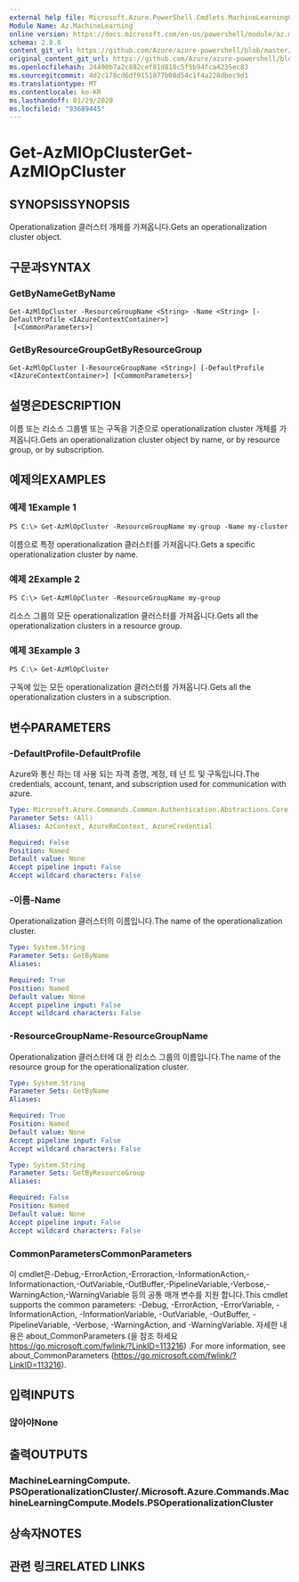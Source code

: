 ```yaml
---
external help file: Microsoft.Azure.PowerShell.Cmdlets.MachineLearningCompute.dll-Help.xml
Module Name: Az.MachineLearning
online version: https://docs.microsoft.com/en-us/powershell/module/az.machinelearning/get-azmlopcluster
schema: 2.0.0
content_git_url: https://github.com/Azure/azure-powershell/blob/master/src/MachineLearning/MachineLearning/help/Get-AzMlOpCluster.md
original_content_git_url: https://github.com/Azure/azure-powershell/blob/master/src/MachineLearning/MachineLearning/help/Get-AzMlOpCluster.md
ms.openlocfilehash: 24400b7a2c882cef81d818c5f5b94fca4235ec83
ms.sourcegitcommit: 4d2c178cd6df9151877b08d54c1f4a228dbec9d1
ms.translationtype: MT
ms.contentlocale: ko-KR
ms.lasthandoff: 01/29/2020
ms.locfileid: "93689445"
---
```

# <span data-ttu-id="7ca2f-101">Get-AzMlOpCluster</span><span class="sxs-lookup"><span data-stu-id="7ca2f-101">Get-AzMlOpCluster</span></span>

## <span data-ttu-id="7ca2f-102">SYNOPSIS</span><span class="sxs-lookup"><span data-stu-id="7ca2f-102">SYNOPSIS</span></span>
<span data-ttu-id="7ca2f-103">Operationalization 클러스터 개체를 가져옵니다.</span><span class="sxs-lookup"><span data-stu-id="7ca2f-103">Gets an operationalization cluster object.</span></span>

## <span data-ttu-id="7ca2f-104">구문과</span><span class="sxs-lookup"><span data-stu-id="7ca2f-104">SYNTAX</span></span>

### <span data-ttu-id="7ca2f-105">GetByName</span><span class="sxs-lookup"><span data-stu-id="7ca2f-105">GetByName</span></span>
```
Get-AzMlOpCluster -ResourceGroupName <String> -Name <String> [-DefaultProfile <IAzureContextContainer>]
 [<CommonParameters>]
```

### <span data-ttu-id="7ca2f-106">GetByResourceGroup</span><span class="sxs-lookup"><span data-stu-id="7ca2f-106">GetByResourceGroup</span></span>
```
Get-AzMlOpCluster [-ResourceGroupName <String>] [-DefaultProfile <IAzureContextContainer>] [<CommonParameters>]
```

## <span data-ttu-id="7ca2f-107">설명은</span><span class="sxs-lookup"><span data-stu-id="7ca2f-107">DESCRIPTION</span></span>
<span data-ttu-id="7ca2f-108">이름 또는 리소스 그룹별 또는 구독을 기준으로 operationalization cluster 개체를 가져옵니다.</span><span class="sxs-lookup"><span data-stu-id="7ca2f-108">Gets an operationalization cluster object by name, or by resource group, or by subscription.</span></span>

## <span data-ttu-id="7ca2f-109">예제의</span><span class="sxs-lookup"><span data-stu-id="7ca2f-109">EXAMPLES</span></span>

### <span data-ttu-id="7ca2f-110">예제 1</span><span class="sxs-lookup"><span data-stu-id="7ca2f-110">Example 1</span></span>
```
PS C:\> Get-AzMlOpCluster -ResourceGroupName my-group -Name my-cluster
```

<span data-ttu-id="7ca2f-111">이름으로 특정 operationalization 클러스터를 가져옵니다.</span><span class="sxs-lookup"><span data-stu-id="7ca2f-111">Gets a specific operationalization cluster by name.</span></span>

### <span data-ttu-id="7ca2f-112">예제 2</span><span class="sxs-lookup"><span data-stu-id="7ca2f-112">Example 2</span></span>
```
PS C:\> Get-AzMlOpCluster -ResourceGroupName my-group
```

<span data-ttu-id="7ca2f-113">리소스 그룹의 모든 operationalization 클러스터를 가져옵니다.</span><span class="sxs-lookup"><span data-stu-id="7ca2f-113">Gets all the operationalization clusters in a resource group.</span></span>

### <span data-ttu-id="7ca2f-114">예제 3</span><span class="sxs-lookup"><span data-stu-id="7ca2f-114">Example 3</span></span>
```
PS C:\> Get-AzMlOpCluster
```

<span data-ttu-id="7ca2f-115">구독에 있는 모든 operationalization 클러스터를 가져옵니다.</span><span class="sxs-lookup"><span data-stu-id="7ca2f-115">Gets all the operationalization clusters in a subscription.</span></span>

## <span data-ttu-id="7ca2f-116">변수</span><span class="sxs-lookup"><span data-stu-id="7ca2f-116">PARAMETERS</span></span>

### <span data-ttu-id="7ca2f-117">-DefaultProfile</span><span class="sxs-lookup"><span data-stu-id="7ca2f-117">-DefaultProfile</span></span>
<span data-ttu-id="7ca2f-118">Azure와 통신 하는 데 사용 되는 자격 증명, 계정, 테 넌 트 및 구독입니다.</span><span class="sxs-lookup"><span data-stu-id="7ca2f-118">The credentials, account, tenant, and subscription used for communication with azure.</span></span>

```yaml
Type: Microsoft.Azure.Commands.Common.Authentication.Abstractions.Core.IAzureContextContainer
Parameter Sets: (All)
Aliases: AzContext, AzureRmContext, AzureCredential

Required: False
Position: Named
Default value: None
Accept pipeline input: False
Accept wildcard characters: False
```

### <span data-ttu-id="7ca2f-119">-이름</span><span class="sxs-lookup"><span data-stu-id="7ca2f-119">-Name</span></span>
<span data-ttu-id="7ca2f-120">Operationalization 클러스터의 이름입니다.</span><span class="sxs-lookup"><span data-stu-id="7ca2f-120">The name of the operationalization cluster.</span></span>

```yaml
Type: System.String
Parameter Sets: GetByName
Aliases:

Required: True
Position: Named
Default value: None
Accept pipeline input: False
Accept wildcard characters: False
```

### <span data-ttu-id="7ca2f-121">-ResourceGroupName</span><span class="sxs-lookup"><span data-stu-id="7ca2f-121">-ResourceGroupName</span></span>
<span data-ttu-id="7ca2f-122">Operationalization 클러스터에 대 한 리소스 그룹의 이름입니다.</span><span class="sxs-lookup"><span data-stu-id="7ca2f-122">The name of the resource group for the operationalization cluster.</span></span>

```yaml
Type: System.String
Parameter Sets: GetByName
Aliases:

Required: True
Position: Named
Default value: None
Accept pipeline input: False
Accept wildcard characters: False
```

```yaml
Type: System.String
Parameter Sets: GetByResourceGroup
Aliases:

Required: False
Position: Named
Default value: None
Accept pipeline input: False
Accept wildcard characters: False
```

### <span data-ttu-id="7ca2f-123">CommonParameters</span><span class="sxs-lookup"><span data-stu-id="7ca2f-123">CommonParameters</span></span>
<span data-ttu-id="7ca2f-124">이 cmdlet은-Debug,-ErrorAction,-Erroraction,-InformationAction,-Informationaction,-OutVariable,-OutBuffer,-PipelineVariable,-Verbose,-WarningAction,-WarningVariable 등의 공통 매개 변수를 지원 합니다.</span><span class="sxs-lookup"><span data-stu-id="7ca2f-124">This cmdlet supports the common parameters: -Debug, -ErrorAction, -ErrorVariable, -InformationAction, -InformationVariable, -OutVariable, -OutBuffer, -PipelineVariable, -Verbose, -WarningAction, and -WarningVariable.</span></span> <span data-ttu-id="7ca2f-125">자세한 내용은 about_CommonParameters (을 참조 하세요 https://go.microsoft.com/fwlink/?LinkID=113216) .</span><span class="sxs-lookup"><span data-stu-id="7ca2f-125">For more information, see about_CommonParameters (https://go.microsoft.com/fwlink/?LinkID=113216).</span></span>

## <span data-ttu-id="7ca2f-126">입력</span><span class="sxs-lookup"><span data-stu-id="7ca2f-126">INPUTS</span></span>

### <span data-ttu-id="7ca2f-127">않아야</span><span class="sxs-lookup"><span data-stu-id="7ca2f-127">None</span></span>

## <span data-ttu-id="7ca2f-128">출력</span><span class="sxs-lookup"><span data-stu-id="7ca2f-128">OUTPUTS</span></span>

### <span data-ttu-id="7ca2f-129">MachineLearningCompute. PSOperationalizationCluster/.</span><span class="sxs-lookup"><span data-stu-id="7ca2f-129">Microsoft.Azure.Commands.MachineLearningCompute.Models.PSOperationalizationCluster</span></span>

## <span data-ttu-id="7ca2f-130">상속자</span><span class="sxs-lookup"><span data-stu-id="7ca2f-130">NOTES</span></span>

## <span data-ttu-id="7ca2f-131">관련 링크</span><span class="sxs-lookup"><span data-stu-id="7ca2f-131">RELATED LINKS</span></span>
